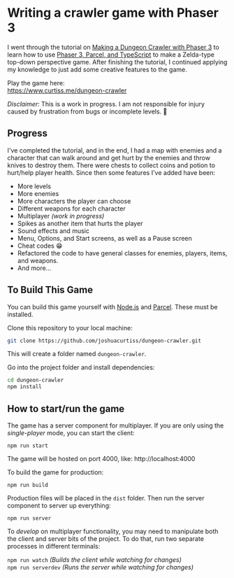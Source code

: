 # Writing a crawler game with Phaser 3

I went through the tutorial on [Making a Dungeon Crawler with Phaser 3](https://www.youtube.com/watch?v=_fK6MVLPrMA)
to learn how to use [Phaser 3, Parcel, and TypeScript](https://github.com/ourcade/phaser3-parcel-template) to make a
Zelda-type top-down perspective game. After finishing the tutorial, I continued applying my knowledge to just add
some creative features to the game.

Play the game here:  
https://www.curtiss.me/dungeon-crawler 

*Disclaimer:* This is a work in progress. I am not responsible for injury caused by frustration from bugs or incomplete levels. 🤪

## Progress

I've completed the tutorial, and in the end, I had a map with enemies and a character that can walk around and get hurt by the enemies and throw knives to destroy them. There were chests to collect coins and potion to hurt/help player health. Since then some features I've added have been:

  * More levels 
  * More enemies
  * More characters the player can choose
  * Different weapons for each character 
  * Multiplayer *(work in progress)*
  * Spikes as another item that hurts the player
  * Sound effects and music
  * Menu, Options, and Start screens, as well as a Pause screen
  * Cheat codes 😁
  * Refactored the code to have general classes for enemies, players, items, and weapons. 
  * And more...

## To Build This Game

You can build this game yourself with [Node.js](https://nodejs.org/en/) and [Parcel](https://parceljs.org/). These must be installed.

Clone this repository to your local machine:

```bash
git clone https://github.com/joshuacurtiss/dungeon-crawler.git
```

This will create a folder named `dungeon-crawler`.

Go into the project folder and install dependencies:

```bash
cd dungeon-crawler
npm install
```

## How to start/run the game

The game has a server component for multiplayer. If you are only using the *single-player* mode, you can start the client:

```
npm run start
```

The game will be hosted on port 4000, like: http://localhost:4000

To build the game for production:

```
npm run build
```

Production files will be placed in the `dist` folder. Then run the server component to server up everything: 

```
npm run server
```

To *develop* on multiplayer functionality, you may need to manipulate both the client and server bits of the project. To do that, run two separate processes in different terminals:

`npm run watch`       *(Builds the client while watching for changes)*  
`npm run serverdev`   *(Runs the server while watching for changes)*
